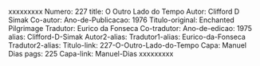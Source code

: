 xxxxxxxxx
Numero: 227
title: O Outro Lado do Tempo
Autor: Clifford D Simak
Co-autor: 
Ano-de-Publicacao: 1976
Titulo-original: Enchanted Pilgrimage
Tradutor: Eurico da Fonseca
Co-tradutor: 
Ano-de-edicao: 1975
alias: Clifford-D-Simak
Autor2-alias: 
Tradutor1-alias: Eurico-da-Fonseca
Tradutor2-alias: 
Titulo-link: 227-O-Outro-Lado-do-Tempo
Capa: Manuel Dias
pags: 225
Capa-link: Manuel-Dias
xxxxxxxxx